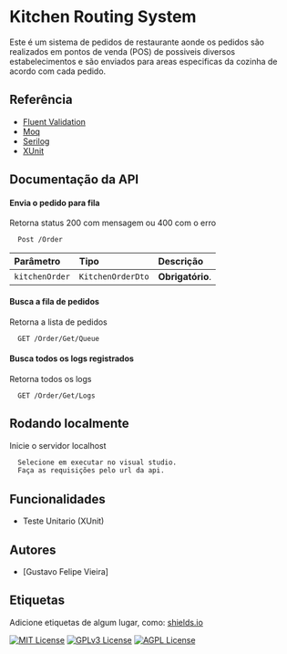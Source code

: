 
# Kitchen Routing System

Este é um sistema de pedidos de restaurante aonde os pedidos são realizados em pontos de venda (POS) de possiveis diversos estabelecimentos e são enviados para areas especificas da cozinha de acordo com cada pedido.



## Referência

 - [Fluent Validation](https://docs.fluentvalidation.net)
 - [Moq](https://github.com/moq/moq)
 - [Serilog](https://github.com/serilog/serilog-extensions-logging-file)
 - [XUnit](https://github.com/xunit/xunit)



## Documentação da API

#### Envia o pedido para fila
Retorna status 200 com mensagem ou 400 com o erro 

```http
  Post /Order
```

| Parâmetro   | Tipo       | Descrição                           |
| :---------- | :--------- | :---------------------------------- |
| `kitchenOrder` | `KitchenOrderDto` | **Obrigatório**.|

#### Busca a fila de pedidos
Retorna a lista de pedidos

```http
  GET /Order/Get/Queue
```


#### Busca todos os logs registrados
Retorna todos os logs

```http
  GET /Order/Get/Logs
```



## Rodando localmente

Inicie o servidor localhost

```bash
  Selecione em executar no visual studio.
  Faça as requisições pelo url da api.
```



## Funcionalidades

- Teste Unitario (XUnit)


## Autores

- [Gustavo Felipe Vieira]


## Etiquetas

Adicione etiquetas de algum lugar, como: [shields.io](https://shields.io/)

[![MIT License](https://img.shields.io/badge/License-MIT-green.svg)](https://choosealicense.com/licenses/mit/)
[![GPLv3 License](https://img.shields.io/badge/License-GPL%20v3-yellow.svg)](https://opensource.org/licenses/)
[![AGPL License](https://img.shields.io/badge/license-AGPL-blue.svg)](http://www.gnu.org/licenses/agpl-3.0)

